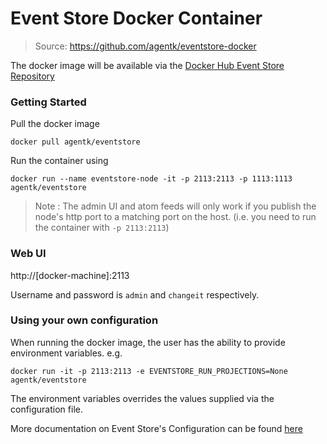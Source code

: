 # Event Store Docker Container

> Source: https://github.com/agentk/eventstore-docker

The docker image will be available via the [Docker Hub Event Store Repository]( https://hub.docker.com/r/agentk/eventstore/)

### Getting Started
Pull the docker image
```
docker pull agentk/eventstore
```
Run the container using 
```
docker run --name eventstore-node -it -p 2113:2113 -p 1113:1113 agentk/eventstore
```

> Note : The admin UI and atom feeds will only work if you publish the node's http port to a matching port on the host. (i.e. you need to run the container with `-p 2113:2113`)

### Web UI

http://[docker-machine]:2113

Username and password is `admin` and `changeit` respectively.

### Using your own configuration

When running the docker image, the user has the ability to provide environment variables.
e.g.
```
docker run -it -p 2113:2113 -e EVENTSTORE_RUN_PROJECTIONS=None agentk/eventstore
```
The environment variables overrides the values supplied via the configuration file. 

More documentation on Event Store's Configuration can be found [here](http://docs.geteventstore.com/server/3.5.0/command-line-arguments/)

